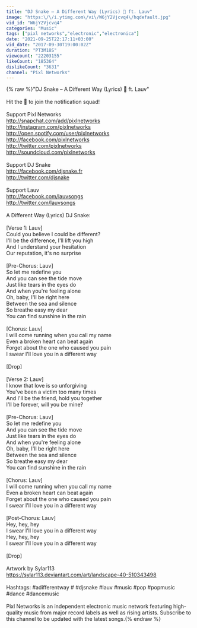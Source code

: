 ```yaml
---
title: "DJ Snake – A Different Way (Lyrics) 🎵 ft. Lauv"
image: "https:\/\/i.ytimg.com\/vi\/W6jY2Vjcvq4\/hqdefault.jpg"
vid_id: "W6jY2Vjcvq4"
categories: "Music"
tags: ["pixl networks","electronic","electronica"]
date: "2021-09-25T22:17:11+03:00"
vid_date: "2017-09-30T19:00:02Z"
duration: "PT3M18S"
viewcount: "22203155"
likeCount: "185364"
dislikeCount: "3631"
channel: "Pixl Networks"
---
```

{% raw %}&quot;DJ Snake – A Different Way (Lyrics) 🎵 ft. Lauv&quot;<br /><br />Hit the 🔔 to join the notification squad!<br /><br />Support Pixl Networks<br /><a rel="nofollow" target="blank" href="http://snapchat.com/add/pixlnetworks">http://snapchat.com/add/pixlnetworks</a><br /><a rel="nofollow" target="blank" href="http://instagram.com/pixlnetworks">http://instagram.com/pixlnetworks</a><br /><a rel="nofollow" target="blank" href="http://open.spotify.com/user/pixlnetworks">http://open.spotify.com/user/pixlnetworks</a><br /><a rel="nofollow" target="blank" href="http://facebook.com/pixlnetworks">http://facebook.com/pixlnetworks</a><br /><a rel="nofollow" target="blank" href="http://twitter.com/pixlnetworks">http://twitter.com/pixlnetworks</a><br /><a rel="nofollow" target="blank" href="http://soundcloud.com/pixlnetworks">http://soundcloud.com/pixlnetworks</a><br /><br />Support DJ Snake<br /><a rel="nofollow" target="blank" href="http://facebook.com/djsnake.fr">http://facebook.com/djsnake.fr</a><br /><a rel="nofollow" target="blank" href="http://twitter.com/djsnake">http://twitter.com/djsnake</a><br /><br />Support Lauv<br /><a rel="nofollow" target="blank" href="http://facebook.com/lauvsongs">http://facebook.com/lauvsongs</a><br /><a rel="nofollow" target="blank" href="http://twitter.com/lauvsongs">http://twitter.com/lauvsongs</a><br /><br />A Different Way (Lyrics) DJ Snake:<br /><br />[Verse 1: Lauv]<br />Could you believe I could be different?<br />I'll be the difference, I'll lift you high<br />And I understand your hesitation<br />Our reputation, it's no surprise<br /><br />[Pre-Chorus: Lauv]<br />So let me redefine you<br />And you can see the tide move<br />Just like tears in the eyes do<br />And when you're feeling alone<br />Oh, baby, I'll be right here<br />Between the sea and silence<br />So breathe easy my dear<br />You can find sunshine in the rain<br /><br />[Chorus: Lauv]<br />I will come running when you call my name<br />Even a broken heart can beat again<br />Forget about the one who caused you pain<br />I swear I'll love you in a different way<br /><br />[Drop]<br /><br />[Verse 2: Lauv]<br />I know that love is so unforgiving<br />You've been a victim too many times<br />And I'll be the friend, hold you together<br />I'll be forever, will you be mine?<br /> <br />[Pre-Chorus: Lauv]<br />So let me redefine you<br />And you can see the tide move<br />Just like tears in the eyes do<br />And when you're feeling alone<br />Oh, baby, I'll be right here<br />Between the sea and silence<br />So breathe easy my dear<br />You can find sunshine in the rain<br /><br />[Chorus: Lauv]<br />I will come running when you call my name<br />Even a broken heart can beat again<br />Forget about the one who caused you pain<br />I swear I'll love you in a different way<br /><br />[Post-Chorus: Lauv]<br />Hey, hey, hey<br />I swear I'll love you in a different way<br />Hey, hey, hey<br />I swear I'll love you in a different way<br /><br />[Drop]<br /><br />Artwork by Sylar113<br /><a rel="nofollow" target="blank" href="https://sylar113.deviantart.com/art/landscape-40-510343498">https://sylar113.deviantart.com/art/landscape-40-510343498</a><br /><br />Hashtags: #adifferentway # #djsnake #lauv #music #pop #popmusic #dance #dancemusic<br /><br />Pixl Networks is an independent electronic music network featuring high-quality music from major record labels as well as rising artists. Subscribe to this channel to be updated with the latest songs.{% endraw %}
